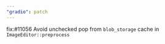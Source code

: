 ```yaml
---
"gradio": patch
---
```


fix:#11056 Avoid unchecked pop from `blob_storage` cache in `ImageEditor::preprocess`
